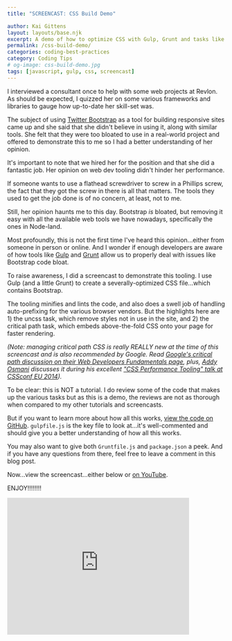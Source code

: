 ```yaml
---
title: "SCREENCAST: CSS Build Demo"

author: Kai Gittens
layout: layouts/base.njk
excerpt: A demo of how to optimize CSS with Gulp, Grunt and tasks like uncss and critical path css. Has a link to fully-commented code on GitHub.
permalink: /css-build-demo/
categories: coding-best-practices
category: Coding Tips
# og-image: css-build-demo.jpg
tags: [javascript, gulp, css, screencast]
---
```

I interviewed a consultant once to help with some web projects at Revlon. As should be expected, I quizzed her on some various frameworks and libraries to gauge how up-to-date her skill-set was.

The subject of using [Twitter Bootstrap](http://getbootstrap.com "Read more about Twitter Bootstrap") as a tool for building responsive sites came up and she said that she didn't believe in using it, along with similar tools. She felt that they were too bloated to use in a real-world project and offered to demonstrate this to me so I had a better understanding of her opinion.

It's important to note that we hired her for the position and that she did a fantastic job. Her opinion on web dev tooling didn't hinder her performance.

If someone wants to use a flathead screwdriver to screw in a Phillips screw, the fact that they got the screw in there is all that matters.  The tools they used to get the job done is of no concern, at least, not to me.

Still, her opinion haunts me to this day. Bootstrap *is* bloated, but removing it easy with all the available web tools we have nowadays, specifically the ones in Node-land.

Most profoundly, this is not the first time I've heard this opinion...either from someone in person or online. And I wonder if enough developers are aware of how tools like [Gulp](http://gulpjs.com/ "Read more about Gulp") and [Grunt](http://gruntjs.com/ "Read more about Grunt") allow us to properly deal with issues like Bootstrap code bloat.

To raise awareness, I did a screencast to demonstrate this tooling. I use Gulp (and a little Grunt) to create a severally-optimized CSS file...which contains Bootstrap.

The tooling minifies and lints the code, and also does a swell job of handling auto-prefixing for the various browser vendors. But the highlights here are 1) the uncss task, which remove styles not in use in the site, and 2) the critical path task, which embeds above-the-fold CSS onto your page for faster rendering.

*(Note: managing critical path CSS is really REALLY new at the time of this screencast and is also recommended by Google. Read [Google's critical path discussion on their Web Developers Fundamentals page](https://developers.google.com/web/fundamentals/performance/critical-rendering-path/ "Read Google's critical path CSS recommendations"), plus, [Addy Osmani](https://twitter.com/addyosmani "Visit Addy Osmani on Twitter") discusses it during his excellent ["CSS Performance Tooling" talk at CSSconf EU 2014](https://www.youtube.com/watch?v=FEs2jgZBaQA "Watch Addy Osmani's CSS Performance Tooling talk at CSSconf EU 2014")).*

To be clear: this is NOT a tutorial. I do review some of the code that makes up the various tasks but as this is a demo, the reviews are not as thorough when compared to my other tutorials and screencasts.

But if you want to learn more about how all this works, [view the code on GitHub](https://github.com/kaidez/build-css-demo/tree/tutorial-branch "View this tutorial's code on GitHub"). `gulpfile.js` is the key file to look at...it's well-commented and should give you a better understanding of how all this works.

You may also want to give both `Gruntfile.js` and `package.json` a peek. And if you have any questions from there, feel free to leave a comment in this blog post.

Now...view the screencast...either below or [on YouTube](https://www.youtube.com/watch?v=UDm6e7OKi4M "View this screencast on YouTube").

ENJOY!!!!!!!!

<iframe width="420" height="315" src="https://www.youtube.com/embed/UDm6e7OKi4M" frameborder="0" allowfullscreen></iframe>